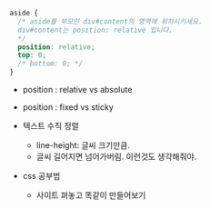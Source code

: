 ```css
aside {
  /* aside를 부모인 div#content의 영역에 위치시키세요.
  div#content는 position: relative 입니다.
  */
  position: relative;
  top: 0;
  /* bottom: 0; */
}
```

* position : relative vs absolute

* position : fixed vs sticky
* 텍스트 수직 정렬
  * line-height: 글씨 크기만큼.
  * 글씨 길어지면 넘어가버림. 이런것도 생각해줘야.
* css 공부법
  * 사이트 펴놓고 똑같이 만들어보기